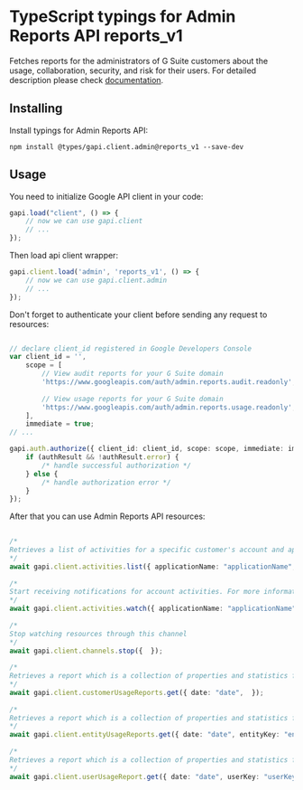 # TypeScript typings for Admin Reports API reports_v1
Fetches reports for the administrators of G Suite customers about the usage, collaboration, security, and risk for their users.
For detailed description please check [documentation](/admin-sdk/reports/).

## Installing

Install typings for Admin Reports API:
```
npm install @types/gapi.client.admin@reports_v1 --save-dev
```

## Usage

You need to initialize Google API client in your code:
```typescript
gapi.load("client", () => { 
    // now we can use gapi.client
    // ... 
});
```

Then load api client wrapper:
```typescript
gapi.client.load('admin', 'reports_v1', () => {
    // now we can use gapi.client.admin
    // ... 
});
```

Don't forget to authenticate your client before sending any request to resources:
```typescript

// declare client_id registered in Google Developers Console
var client_id = '',
    scope = [     
        // View audit reports for your G Suite domain
        'https://www.googleapis.com/auth/admin.reports.audit.readonly',
    
        // View usage reports for your G Suite domain
        'https://www.googleapis.com/auth/admin.reports.usage.readonly',
    ],
    immediate = true;
// ...

gapi.auth.authorize({ client_id: client_id, scope: scope, immediate: immediate }, authResult => {
    if (authResult && !authResult.error) {
        /* handle successful authorization */
    } else {
        /* handle authorization error */
    }
});            
```

After that you can use Admin Reports API resources:

```typescript 
    
/* 
Retrieves a list of activities for a specific customer's account and application such as the Admin console application or the Google Drive application. For more information, see the guides for administrator and Google Drive activity reports. For more information about the activity report's parameters, see the activity parameters reference guides.  
*/
await gapi.client.activities.list({ applicationName: "applicationName", userKey: "userKey",  }); 
    
/* 
Start receiving notifications for account activities. For more information, see Receiving Push Notifications.  
*/
await gapi.client.activities.watch({ applicationName: "applicationName", userKey: "userKey",  }); 
    
/* 
Stop watching resources through this channel  
*/
await gapi.client.channels.stop({  }); 
    
/* 
Retrieves a report which is a collection of properties and statistics for a specific customer's account. For more information, see the Customers Usage Report guide. For more information about the customer report's parameters, see the Customers Usage parameters reference guides.  
*/
await gapi.client.customerUsageReports.get({ date: "date",  }); 
    
/* 
Retrieves a report which is a collection of properties and statistics for entities used by users within the account. For more information, see the Entities Usage Report guide. For more information about the entities report's parameters, see the Entities Usage parameters reference guides.  
*/
await gapi.client.entityUsageReports.get({ date: "date", entityKey: "entityKey", entityType: "entityType",  }); 
    
/* 
Retrieves a report which is a collection of properties and statistics for a set of users with the account. For more information, see the User Usage Report guide. For more information about the user report's parameters, see the Users Usage parameters reference guides.  
*/
await gapi.client.userUsageReport.get({ date: "date", userKey: "userKey",  });
```
